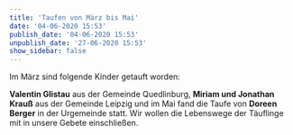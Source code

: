 ```yaml
---
title: 'Taufen von März bis Mai'
date: '04-06-2020 15:53'
publish_date: '04-06-2020 15:53'
unpublish_date: '27-06-2020 15:53'
show_sidebar: false
---
```


Im März sind folgende Kinder getauft worden:

**Valentin Glistau** aus der Gemeinde Quedlinburg, **Miriam und Jonathan Krauß** aus der Gemeinde Leipzig und im Mai fand die Taufe von **Doreen Berger** in der Urgemeinde statt.
Wir wollen die Lebenswege der Täuflinge mit in unsere Gebete einschließen.
